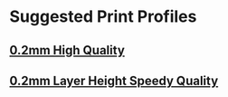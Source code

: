 # Suggested Print Profiles

## [0.2mm High Quality](https://github.com/qidi-community/Plus4-Wiki/tree/main/content/orca-slicer-settings/Print_Profiles/High-Quality-0.2)

## [0.2mm Layer Height Speedy Quality](./speedy_quality.json)

